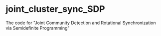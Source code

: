 # joint_cluster_sync_SDP
 The code for "Joint Community Detection and Rotational Synchronization via Semidefinite Programming"
